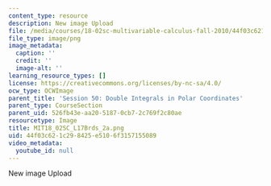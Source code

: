```yaml
---
content_type: resource
description: New image Upload
file: /media/courses/18-02sc-multivariable-calculus-fall-2010/44f03c621c298425e5106f3157155089_MIT18_02SC_L17Brds_2a.png
file_type: image/png
image_metadata:
  caption: ''
  credit: ''
  image-alt: ''
learning_resource_types: []
license: https://creativecommons.org/licenses/by-nc-sa/4.0/
ocw_type: OCWImage
parent_title: 'Session 50: Double Integrals in Polar Coordinates'
parent_type: CourseSection
parent_uid: 526fb43e-aa20-5187-0cb7-2c769f2c80ae
resourcetype: Image
title: MIT18_02SC_L17Brds_2a.png
uid: 44f03c62-1c29-8425-e510-6f3157155089
video_metadata:
  youtube_id: null
---
```

New image Upload